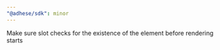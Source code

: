 ```yaml
---
"@adhese/sdk": minor
---
```


Make sure slot checks for the existence of the element before rendering starts

